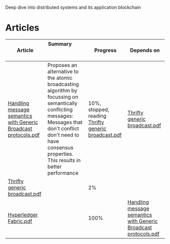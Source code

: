 Deep dive into distributed systems and its application blockchain

# Articles

Article | Summary &nbsp; &nbsp; &nbsp; &nbsp; &nbsp; &nbsp; &nbsp; &nbsp; &nbsp; &nbsp; &nbsp; &nbsp; &nbsp; &nbsp; &nbsp;&nbsp; &nbsp; &nbsp; &nbsp; &nbsp; &nbsp; | Progress | Depends on |
-------|-------------------|---------|------------------
[Handling message semantics with Generic Broadcast protocols.pdf](/articles/Handling%20message%20semantics%20with%20Generic%20Broadcast%20protocols.pdf) | Proposes an alternative to the atomic broadcasting algorithm by focussing on semantically conflicting messages: Messages that don't conflict don't need to have consensus properties. This results in better performance| 10%, stopped, reading [Thrifty generic broadcast.pdf](/articles/Thrifty%20generic%20broadcast.pdf) | [Thrifty generic broadcast.pdf](/articles/Thrifty%20generic%20broadcast.pdf)  |
[Thrifty generic broadcast.pdf](/articles/Thrifty%20generic%20broadcast.pdf) | | 2% |     |
[Hyperledger Fabric.pdf](/articles/Hyperledger%20Fabric.pdf) | | 100% | [Handling message semantics with Generic Broadcast protocols.pdf](/articles/Handling%20message%20semantics%20with%20Generic%20Broadcast%20protocols.pdf) |
